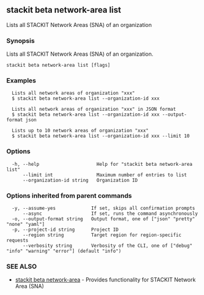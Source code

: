 ## stackit beta network-area list

Lists all STACKIT Network Areas (SNA) of an organization

### Synopsis

Lists all STACKIT Network Areas (SNA) of an organization.

```
stackit beta network-area list [flags]
```

### Examples

```
  Lists all network areas of organization "xxx"
  $ stackit beta network-area list --organization-id xxx

  Lists all network areas of organization "xxx" in JSON format
  $ stackit beta network-area list --organization-id xxx --output-format json

  Lists up to 10 network areas of organization "xxx"
  $ stackit beta network-area list --organization-id xxx --limit 10
```

### Options

```
  -h, --help                     Help for "stackit beta network-area list"
      --limit int                Maximum number of entries to list
      --organization-id string   Organization ID
```

### Options inherited from parent commands

```
  -y, --assume-yes             If set, skips all confirmation prompts
      --async                  If set, runs the command asynchronously
  -o, --output-format string   Output format, one of ["json" "pretty" "none" "yaml"]
  -p, --project-id string      Project ID
      --region string          Target region for region-specific requests
      --verbosity string       Verbosity of the CLI, one of ["debug" "info" "warning" "error"] (default "info")
```

### SEE ALSO

* [stackit beta network-area](./stackit_beta_network-area.md)	 - Provides functionality for STACKIT Network Area (SNA)

